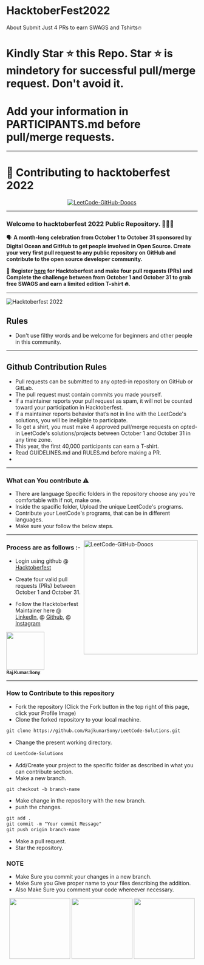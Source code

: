 # HacktoberFest2022
About Submit Just 4 PRs to earn SWAGS and Tshirts🔥

# Kindly Star ⭐ this Repo. Star ⭐ is mindetory for successful pull/merge request. Don't avoid it.

# Add your information in PARTICIPANTS.md before pull/merge requests.

---

# 🌱 Contributing to hacktoberfest 2022 

<p align="center">
  <a href="https://github.com/doocs/leetcode"><img src="https://cdn-doocs.oss-cn-shenzhen.aliyuncs.com/gh/doocs/leetcode@main/images/leetcode-doocs.png" alt="LeetCode-GitHub-Doocs"></a>
</p>

---

### Welcome to hacktoberfest 2022 Public Repository. 👨🏻‍💻

🗣 **A month-long celebration from October 1 to October 31 sponsored by Digital Ocean and GitHub to get people involved in Open Source. Create your very first pull request to any public repository on GitHub and contribute to the open source developer community.**

📢 **Register [here](https://hacktoberfest.digitalocean.com/) for Hacktoberfest and make four pull requests (PRs) and Complete the challenge between from October 1 and October 31 to grab free SWAGS and earn a limited edition T-shirt 🔥.**

---

![Hacktoberfest 2022](https://github.com/RajkumarSony/LeetCode-Solutions/blob/main/logo.png)


## Rules

- Don't use filthy words and be welcome for beginners and other people in this community.

---

## Github Contribution Rules
- Pull requests can be submitted to any opted-in repository on GitHub or GitLab.
- The pull request must contain commits you made yourself.
- If a maintainer reports your pull request as spam, it will not be counted toward your participation in Hacktoberfest.
- If a maintainer reports behavior that’s not in line with the LeetCode's solutions, you will be ineligible to participate.
- To get a shirt, you must make 4 approved pull/merge requests on opted-in LeetCode's solutions/projects between October 1 and October 31 in any time zone.
- This year, the first 40,000 participants can earn a T-shirt.
- Read GUIDELINES.md and RULES.md before making a PR.
-

---

### What can You contribute ⚠️

- There are language Specific folders in the repository choose any you're comfortable with if not, make one.
- Inside the spacific folder, Upload the unique LeetCode's programs.
- Contribute your LeetCode's programs, that can be in different languages.
- Make sure your follow the below steps.

---



<img align="right" src="https://github.com/RajkumarSony/HacktoberFest2022/blob/main/20211121_145218.jpeg.jpg" height="300" alt="LeetCode-GitHub-Doocs">

### Process are as follows :-

- Login using github @ [Hacktoberfest](https://hacktoberfest.digitalocean.com/)
- Create four valid pull requests (PRs) between October 1 and October 31.

- Follow the Hacktoberfest Maintainer here @ [LinkedIn](https://linkedin.com/in/RajkumarSony/), @ [Github](https://github.com/RajkumarSony), @ [Instagram](https://www.instagram.com/rajkumarsony_/)

<tr>
  <td align="center"><a href="https://github.com/RajkumarSony">
    <kbd><img src="https://avatars3.githubusercontent.com/RajkumarSony?size=100" width="100px;" alt=""/></kbd><br />
    <sub><b>Raj Kumar Sony</b></sub></a><br />
  </td>
</tr>

---

### How to Contribute to this repository

- Fork the repository (Click the Fork button in the top right of this page, click your Profile Image)
- Clone the forked repository to your local machine.

```markdown
git clone https://github.com/RajkumarSony/LeetCode-Solutions.git
```

- Change the present working directory.

```markdown
cd LeetCode-Solutions
```

- Add/Create your project to the specific folder as described in what you can contribute section.
- Make a new branch.

```markdown
git checkout -b branch-name
```

- Make change in the repository with the new branch.
- push the changes.

```markdown
git add .
git commit -m "Your commit Message"
git push origin branch-name
```

- Make a pull request.
- Star the repository.

### NOTE

- Make Sure you commit your changes in a new branch.
- Make Sure you Give proper name to your files describing the addition.
- Also Make Sure you comment your code whereever necessary.


<p align="center">  <img src="https://octodex.github.com/images/jetpacktocat.png" height="160px" width="160px"> <img src="https://octodex.github.com/images/trekkie.png" height="160px" width="160px"> <img src="https://octodex.github.com/images/skatetocat.png" height="160px" width="160px"></p>


<!--       END OF README           END OF README         END OF README         END OF README          END OF README           END OF README           END OF README      -->
